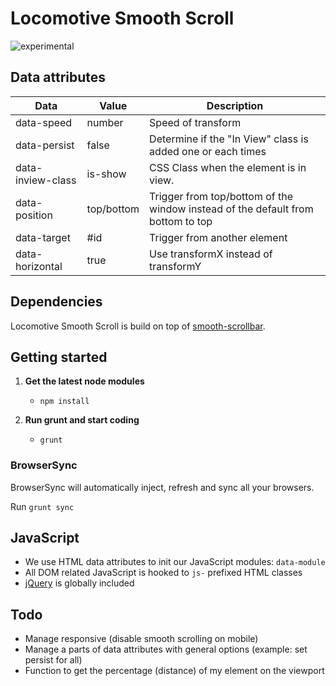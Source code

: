 # Locomotive Smooth Scroll

![experimental](https://img.shields.io/badge/stability-experimental-orange.svg)

## Data attributes
Data | Value | Description
--- | --- | ---
data-speed | number | Speed of transform
data-persist | false | Determine if the "In View" class is added one or each times
data-inview-class | is-show | CSS Class when the element is in view.
data-position | top/bottom | Trigger from top/bottom of the window instead of the default from bottom to top
data-target | #id | Trigger from another element
data-horizontal | true | Use transformX instead of transformY

## Dependencies
Locomotive Smooth Scroll is build on top of [smooth-scrollbar](https://github.com/idiotWu/smooth-scrollbar).

## Getting started

1.  **Get the latest node modules**
    -	`npm install`

2.  **Run grunt and start coding**
    -   `grunt`

### BrowserSync

BrowserSync will automatically inject, refresh and sync all your browsers.

Run `grunt sync`

## JavaScript

-   We use HTML data attributes to init our JavaScript modules: `data-module`
-   All DOM related JavaScript is hooked to `js-` prefixed HTML classes
-   [jQuery](https://jquery.com) is globally included

[locomtl]:   https://locomotive.ca
[smoothscrollbar]:   https://github.com/idiotWu/smooth-scrollbar

## Todo
-	Manage responsive (disable smooth scrolling on mobile)
-	Manage a parts of data attributes with general options (example: set persist for all)
-	Function to get the percentage (distance) of my element on the viewport